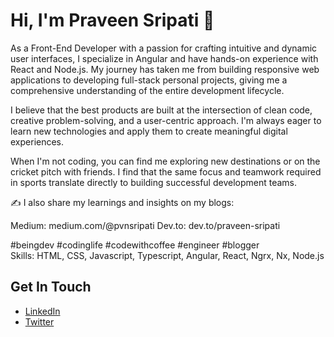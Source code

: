 # Hi, I'm Praveen Sripati 👋

As a Front-End Developer with a passion for crafting intuitive and dynamic user interfaces, I specialize in Angular and have hands-on experience with React and Node.js. My journey has taken me from building responsive web applications to developing full-stack personal projects, giving me a comprehensive understanding of the entire development lifecycle.

I believe that the best products are built at the intersection of clean code, creative problem-solving, and a user-centric approach. I'm always eager to learn new technologies and apply them to create meaningful digital experiences.

When I'm not coding, you can find me exploring new destinations or on the cricket pitch with friends. I find that the same focus and teamwork required in sports translate directly to building successful development teams.

✍️ I also share my learnings and insights on my blogs:

Medium: medium.com/@pvnsripati
Dev.to: dev.to/praveen-sripati

#beingdev #codinglife #codewithcoffee #engineer #blogger <br>
Skills: HTML, CSS, Javascript, Typescript, Angular, React, Ngrx, Nx, Node.js

## Get In Touch
* [LinkedIn](https://www.linkedin.com/in/praveen-sripati/)
* [Twitter](https://twitter.com/praveen_sripati)

<!---
praveen-sripati/praveen-sripati is a ✨ special ✨ repository because its `README.md` (this file) appears on your GitHub profile.
You can click the Preview link to take a look at your changes.
--->
